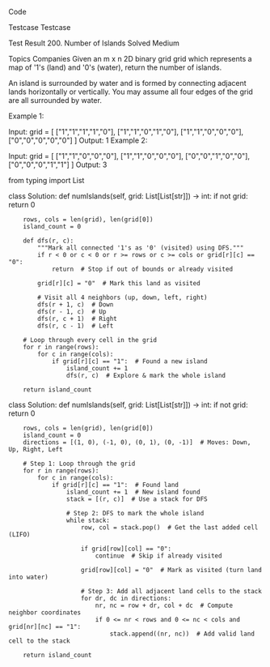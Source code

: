 

Code

Testcase
Testcase

Test Result
200. Number of Islands
Solved
Medium

Topics
Companies
Given an m x n 2D binary grid grid which represents a map of '1's (land) and '0's (water), return the number of islands.

An island is surrounded by water and is formed by connecting adjacent lands horizontally or vertically. You may assume all four edges of the grid are all surrounded by water.

 

Example 1:

Input: grid = [
  ["1","1","1","1","0"],
  ["1","1","0","1","0"],
  ["1","1","0","0","0"],
  ["0","0","0","0","0"]
]
Output: 1
Example 2:

Input: grid = [
  ["1","1","0","0","0"],
  ["1","1","0","0","0"],
  ["0","0","1","0","0"],
  ["0","0","0","1","1"]
]
Output: 3



from typing import List

class Solution:
    def numIslands(self, grid: List[List[str]]) -> int:
        if not grid:
            return 0
        
        rows, cols = len(grid), len(grid[0])
        island_count = 0

        def dfs(r, c):
            """Mark all connected '1's as '0' (visited) using DFS."""
            if r < 0 or c < 0 or r >= rows or c >= cols or grid[r][c] == "0":
                return  # Stop if out of bounds or already visited
            
            grid[r][c] = "0"  # Mark this land as visited

            # Visit all 4 neighbors (up, down, left, right)
            dfs(r + 1, c)  # Down
            dfs(r - 1, c)  # Up
            dfs(r, c + 1)  # Right
            dfs(r, c - 1)  # Left
        
        # Loop through every cell in the grid
        for r in range(rows):
            for c in range(cols):
                if grid[r][c] == "1":  # Found a new island
                    island_count += 1
                    dfs(r, c)  # Explore & mark the whole island
        
        return island_count


 class Solution:
    def numIslands(self, grid: List[List[str]]) -> int:
        if not grid:
            return 0
        
        rows, cols = len(grid), len(grid[0])
        island_count = 0
        directions = [(1, 0), (-1, 0), (0, 1), (0, -1)]  # Moves: Down, Up, Right, Left

        # Step 1: Loop through the grid
        for r in range(rows):
            for c in range(cols):
                if grid[r][c] == "1":  # Found land
                    island_count += 1  # New island found
                    stack = [(r, c)]  # Use a stack for DFS
                    
                    # Step 2: DFS to mark the whole island
                    while stack:
                        row, col = stack.pop()  # Get the last added cell (LIFO)
                        
                        if grid[row][col] == "0":
                            continue  # Skip if already visited

                        grid[row][col] = "0"  # Mark as visited (turn land into water)

                        # Step 3: Add all adjacent land cells to the stack
                        for dr, dc in directions:
                            nr, nc = row + dr, col + dc  # Compute neighbor coordinates
                            if 0 <= nr < rows and 0 <= nc < cols and grid[nr][nc] == "1":
                                stack.append((nr, nc))  # Add valid land cell to the stack
                                
        return island_count
       
